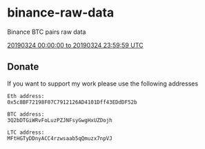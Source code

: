 # binance-raw-data
Binance BTC pairs raw data

[20190324 00:00:00 to 20190324 23:59:59 UTC](http://162.243.10.12:8001/20190324_00_00_00-17c6e1e/agg_trades)



## Donate
If you want to support my work please use the following addresses

```
Eth address:
0x5c8BF72198F07C7912126AD4101Dff43EDdDF52b
```
```
BTC address:
3Q2bDTGiWRvFoLuzPZJNFsyGwgHxUZDojh
```
```
LTC address:
MFtHGTyDDnyACC4rzwsaab5qQmuzx7npVJ
```

